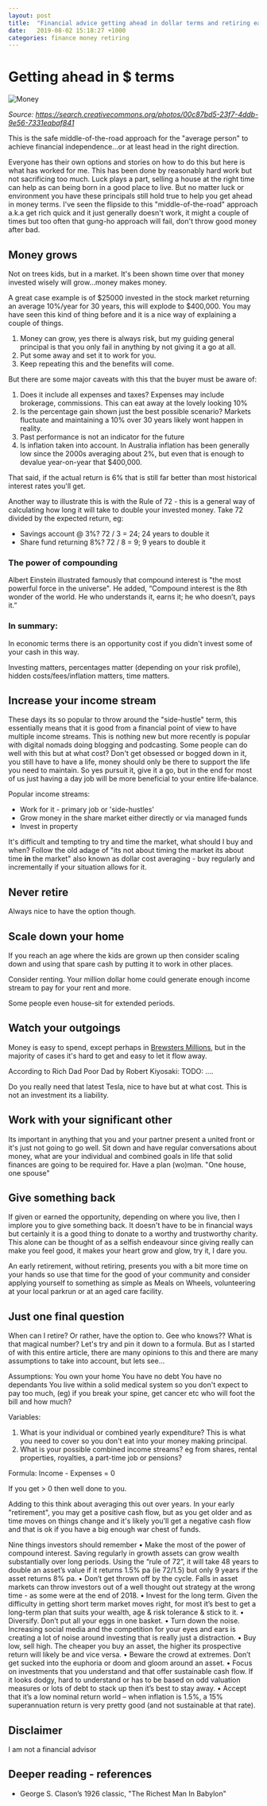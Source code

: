 ```yaml
---
layout: post
title:  "Financial advice getting ahead in dollar terms and retiring early"
date:   2019-08-02 15:18:27 +1000
categories: finance money retiring
---
```


# Getting ahead in $ terms

![Money](https://live.staticflickr.com/6193/6059384591_2b579be3d7.jpg "Money")

*Source: https://search.creativecommons.org/photos/00c87bd5-23f7-4ddb-9e56-7331eabaf841*

This is the safe middle-of-the-road approach for the "average person" to achieve financial independence...or at least head in the right direction.  

Everyone has their own options and stories on how to do this but here is what has worked for me.  This has been done by reasonably hard work but not sacrificing too much.  Luck plays a part, selling a house at the right time can help as can being born in a good place to live.  But no matter luck or environment you have these principals still hold true to help you get ahead in money terms.  I've seen the flipside to this "middle-of-the-road" approach a.k.a get rich quick and it just generally doesn't work, it might a couple of times but too often that gung-ho approach will fail, don't throw good money after bad.

## Money grows

Not on trees kids, but in a market.  It's been shown time over that money invested wisely will grow...money makes money.

A great case example is of $25000 invested in the stock market returning an average 10%/year for 30 years, this will explode to $400,000.  You may have seen this kind of thing before and it is a nice way of explaining a couple of things.

1. Money can grow, yes there is always risk, but my guiding general principal is that you only fail in anything by not giving it a go at all.  
2. Put some away and set it to work for you.  
3. Keep repeating this and the benefits will come.

But there are some major caveats with this that the buyer must be aware of:

1. Does it include all expenses and taxes?  Expenses may include brokerage, commissions.  This can eat away at the lovely looking 10%
2. Is the percentage gain shown just the best possible scenario?  Markets fluctuate and maintaining a 10% over 30 years likely wont happen in reality.  
3. Past performance is not an indicator for the future
4. Is inflation taken into account.  In Australia inflation has been generally low since the 2000s averaging about 2%, but even that is enough to devalue year-on-year that $400,000.

That said, if the actual return is 6% that is still far better than most historical interest rates you'll get.

Another way to illustrate this is with the Rule of 72 - this is a general way of calculating how long it will take to double your invested money.  Take 72 divided by the expected return, eg:

* Savings account @ 3%?  72 / 3 = 24; 24 years to double it
* Share fund returning 8%? 72 / 8 = 9; 9 years to double it

### The power of compounding

Albert Einstein illustrated famously that compound interest is "the most powerful force in the universe".  He added, “Compound interest is the 8th wonder of the world.  He who understands it, earns it; he who doesn’t, pays it.” 

### In summary: 

In economic terms there is an opportunity cost if you didn't invest some of your cash in this way.

Investing matters, percentages matter (depending on your risk profile), hidden costs/fees/inflation matters, time matters.

## Increase your income stream

These days its so popular to throw around the "side-hustle" term, this essentially means that it is good from a financial point of view to have multiple income streams.  This is nothing new but more recently is popular with digital nomads doing blogging and podcasting.  Some people can do well with this but at what cost?  Don't get obsessed or bogged down in it, you still have to have a life, money should only be there to support the life you need to maintain.  So yes pursuit it, give it a go, but in the end for most of us just having a day job will be more beneficial to your entire life-balance.

Popular income streams:

* Work for it - primary job or 'side-hustles'
* Grow money in the share market either directly or via managed funds
* Invest in property

It's difficult and tempting to try and time the market, what should I buy and when?  Follow the old adage of "its not about timing the market its about time **in** the market" also known as dollar cost averaging - buy regularly and incrementally if your situation allows for it.

## Never retire

Always nice to have the option though.

## Scale down your home

If you reach an age where the kids are grown up then consider scaling down and using that spare cash by putting it to work in other places.

Consider renting.  Your million dollar home could generate enough income stream to pay for your rent and more.

Some people even house-sit for extended periods.

## Watch your outgoings

Money is easy to spend, except perhaps in [Brewsters Millions](https://en.wikipedia.org/wiki/Brewster%27s_Millions_(1985_film)), but in the majority of cases it's hard to get and easy to let it flow away.

According to Rich Dad Poor Dad by Robert Kiyosaki:
TODO: ....

Do you really need that latest Tesla, nice to have but at what cost.  This is not an investment its a liability.

## Work with your significant other

Its important in anything that you and your partner present a united front or it's just not going to go well.  Sit down and have regular conversations about money, what are your individual and combined goals in life that solid finances are going to be required for.  Have a plan (wo)man.  "One house, one spouse"

## Give something back

If given or earned the opportunity, depending on where you live, then I implore you to give something back.  It doesn't have to be in financial ways but certainly it is a good thing to donate to a worthy and trustworthy charity.  This alone can be thought of as a selfish endeavour since giving really can make you feel good, it makes your heart grow and glow, try it, I dare you.

An early retirement, without retiring, presents you with a bit more time on your hands so use that time for the good of your community and consider applying yourself to something as simple as Meals on Wheels, volunteering at your local parkrun or at an aged care facility.

## Just one final question

When can I retire?  Or rather, have the option to.  Gee who knows??  What is that magical number?  Let's try and pin it down to a formula.  But as I started of with this entire article, there are many opinions to this and there are many assumptions to take into account, but lets see...

Assumptions:
You own your home
You have no debt
You have no dependants
You live within a solid medical system so you don't expect to pay too much, (eg) if you break your spine, get cancer etc who will foot the bill and how much?

Variables:

1. What is your individual or combined yearly expenditure? This is what you need to cover so you don't eat into your money making principal.
2. What is your possible combined income streams?  eg from shares, rental properties, royalties, a part-time job or pensions?

Formula:
Income - Expenses = 0

If you get > 0 then well done to you.

Adding to this think about averaging this out over years.  In your early "retirement", you may get a positive cash flow, but as you get older and as time moves on things change and it's likely you'll get a negative cash flow and that is ok if you have a big enough war chest of funds.

Nine things investors should remember
• Make the most of the power of compound interest. Saving
regularly in growth assets can grow wealth substantially
over long periods. Using the “rule of 72”, it will take 48 years
to double an asset’s value if it returns 1.5% pa (ie 72/1.5)
but only 9 years if the asset returns 8% pa.
• Don’t get thrown off by the cycle. Falls in asset markets can
throw investors out of a well thought out strategy at the
wrong time - as some were at the end of 2018.
• Invest for the long term. Given the difficulty in getting short
term market moves right, for most it’s best to get a long-term
plan that suits your wealth, age & risk tolerance & stick to it.
• Diversify. Don’t put all your eggs in one basket.
• Turn down the noise. Increasing social media and the
competition for your eyes and ears is creating a lot of noise
around investing that is really just a distraction.
• Buy low, sell high. The cheaper you buy an asset, the higher
its prospective return will likely be and vice versa.
• Beware the crowd at extremes. Don’t get sucked into the
euphoria or doom and gloom around an asset.
• Focus on investments that you understand and that offer
sustainable cash flow. If it looks dodgy, hard to understand
or has to be based on odd valuation measures or lots of
debt to stack up then it’s best to stay away.
• Accept that it’s a low nominal return world – when inflation is
1.5%, a 15% superannuation return is very pretty good (and
not sustainable at that rate).


## Disclaimer

I am not a financial advisor


## Deeper reading - references

* George S. Clason’s 1926 classic, "The Richest Man In Babylon"